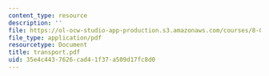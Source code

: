 ```yaml
---
content_type: resource
description: ''
file: https://ol-ocw-studio-app-production.s3.amazonaws.com/courses/8-08-statistical-physics-ii-spring-2005/35e4c4437626cad41f37a509d17fc8d0_transport.pdf
file_type: application/pdf
resourcetype: Document
title: transport.pdf
uid: 35e4c443-7626-cad4-1f37-a509d17fc8d0
---
```

